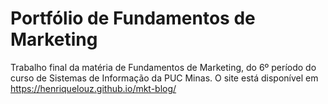 # Portfólio de Fundamentos de Marketing
Trabalho final da matéria de Fundamentos de Marketing, do 6º período do curso de Sistemas de Informação da PUC Minas.
O site está disponível em https://henriquelouz.github.io/mkt-blog/